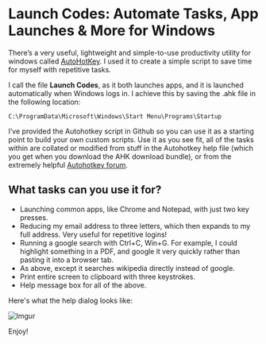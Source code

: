# Launch Codes: Automate Tasks, App Launches & More for Windows

There’s a very useful, lightweight and simple-to-use productivity utility for windows called [AutoHotKey](www.autohotkey.com). I used it to create a simple script to save time for myself with repetitive tasks.

I call the file **Launch Codes**, as it both launches apps, and it is launched automatically when Windows logs in. I achieve this by saving the .ahk file in the following location:

`C:\ProgramData\Microsoft\Windows\Start Menu\Programs\Startup`

I’ve provided the Autohotkey script in Github so you can use it as a starting point to build your own custom scripts. Use it as you see fit, all of the tasks within are collated or modified from stuff in the Autohotkey help file (which you get when you download the AHK download bundle), or from the extremely helpful [Autohotkey forum](www.autohotkey.com/board/).

## What tasks can you use it for?

* Launching common apps, like Chrome and Notepad, with just two key presses.
* Reducing my email address to three letters, which then expands to my full address. Very useful for repetitive logins!
* Running a google search with Ctrl+C, Win+G. For example, I could highlight something in a PDF, and google it very quickly rather than pasting it into a browser tab.
* As above, except it searches wikipedia directly instead of google.
* Print entire screen to clipboard with three keystrokes.
* Help message box for all of the above.

Here's what the help dialog looks like:

![Imgur](http://i.imgur.com/LcprDtl "Launch Codes help dialog")

Enjoy!
